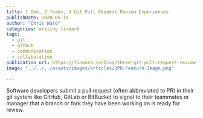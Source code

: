 ```yaml
---
title: 1 Dev, 3 Teams, 3 Git Pull Request Review Experiences
publishDate: 2020-05-19
author: "Chris Ward"
categories: writing linearb
tags:
  - git
  - github
  - communication
  - collaboration
publication_url: https://linearb.io/blog/three-git-pull-request-review-strategies/
image: "../../../assets/images/articles/3PR-Feature-Image.png"

---
```

Software developers submit a pull request (often abbreviated to PR) in their git system like GitHub, GitLab or BitBucket to signal to their teammates or manager that a branch or fork they have been working on is ready for review. 
